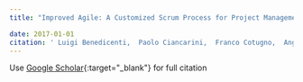 ```yaml
---
title: "Improved Agile: A Customized Scrum Process for Project Management in Defense and Security"

date: 2017-01-01
citation: ' Luigi Benedicenti,  Paolo Ciancarini,  Franco Cotugno,  Angelo Messina,  Alberto Sillitti,  Giancarlo Succi, &quot;Improved Agile: A Customized Scrum Process for Project Management in Defense and Security.&quot;, 2017.'
---
```

Use [Google Scholar](https://scholar.google.com/scholar?q=Improved+Agile:+A+Customized+Scrum+Process+for+Project+Management+in+Defense+and+Security){:target="_blank"} for full citation